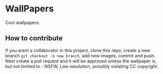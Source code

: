 # WallPapers

Cool wallpapers. 

## How to contribute
If you arent a collaborator in this project, clone this repo, create a new branch `git checkout -b new_branch`, add new images, commit and push. Next create a pull request and it will be approved unless the wallpaper is, but not limited to - NSFW, Low resolution, possibly violating CC copyright.
